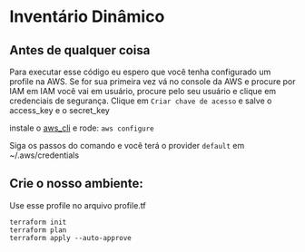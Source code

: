 # Inventário Dinâmico

## Antes de qualquer coisa
Para executar esse código eu espero que você tenha configurado um profile na AWS.
Se for sua primeira vez vá no console da AWS e procure por IAM
em IAM você vai em usuário, procure pelo seu usuário e clique em credenciais de segurança.
Clique em `Criar chave de acesso` e salve o access_key e o secret_key

instale o [aws_cli](https://docs.aws.amazon.com/cli/latest/userguide/getting-started-install.html)
e rode: `aws configure`

Siga os passos do comando e você terá o provider `default` em ~/.aws/credentials

## Crie o nosso ambiente:

Use esse profile no arquivo profile.tf
```
terraform init
terraform plan
terraform apply --auto-approve
```
